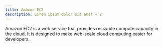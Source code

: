 ```yaml
---
title: Amazon EC2
description: Lorem ipsum dolor sit amet - 2
---
```


Amazon EC2 is a web service that provides resizable compute capacity in the cloud. It is designed to make web-scale cloud computing easier for developers.
